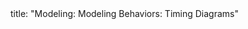 <frontmatter>
title: "Modeling: Modeling Behaviors: Timing Diagrams"
</frontmatter>

<include src="index-body.md" boilerplate />
